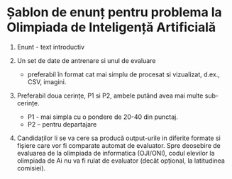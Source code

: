 # Șablon de enunț pentru problema la Olimpiada de Inteligență Artificială

1. Enunt - text introductiv

2. Un set de date de antrenare si unul de evaluare
    - preferabil în format cat mai simplu de procesat si vizualizat, d.ex., CSV, imagini.

3. Preferabil doua cerințe, P1 si P2, ambele putând avea mai multe sub-cerințe.
    - P1 - mai simpla cu o pondere de 20-40 din punctaj.
    - P2 – pentru departajare

4. Candidaților li se va cere sa producă output-urile in diferite formate si fișiere care vor fi comparate automat de evaluator. Spre deosebire de evaluarea de la olimpiada de informatica (OJI/ONI), codul elevilor la olimpiada de Ai nu va fi rulat de evaluator (decât opțional, la latitudinea comisiei).
